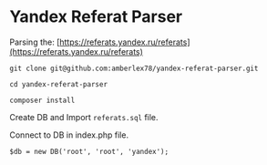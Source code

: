 Yandex Referat Parser
=====================

Parsing the: [https://referats.yandex.ru/referats](https://referats.yandex.ru/referats)

`git clone git@github.com:amberlex78/yandex-referat-parser.git`

`cd yandex-referat-parser`

`composer install`

Create DB and Import `referats.sql` file.

Connect to DB in index.php file.

`$db = new DB('root', 'root', 'yandex');`